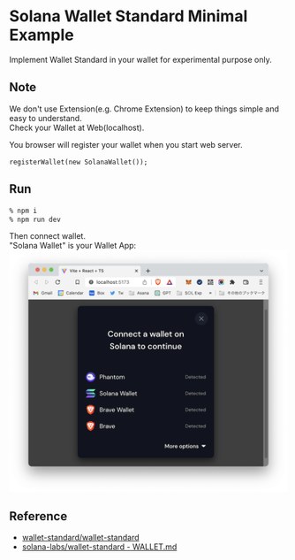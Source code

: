 # Solana Wallet Standard Minimal Example
Implement Wallet Standard in your wallet for experimental purpose only.

## Note
We don't use Extension(e.g. Chrome Extension) to keep things simple and easy to understand.  
Check your Wallet at Web(localhost).  

You browser will register your wallet when you start web server.

```
registerWallet(new SolanaWallet());
```

## Run
```
% npm i
% npm run dev
```

Then connect wallet.  
"Solana Wallet" is your Wallet App:  
![screenshot](https://github.com/256hax/solana-wallet-standard-minimal-example/blob/main/docs/screenshot.png?raw=true)

## Reference
- [wallet-standard/wallet-standard](https://github.com/wallet-standard/wallet-standard)
- [solana-labs/wallet-standard - WALLET.md](https://github.com/solana-labs/wallet-standard/blob/master/WALLET.md)